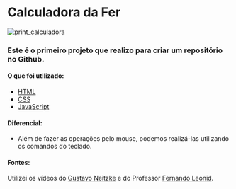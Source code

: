 # Calculadora da Fer

 ![print_calculadora](https://user-images.githubusercontent.com/81118959/153214835-7e85caf9-dc6e-4d30-ad20-55666f39e4aa.jpg)


### Este é o primeiro projeto que realizo para criar um repositório no Github.


#### O que foi utilizado:
* [HTML](https://github.com/Fernanda-Dantas/Calculadora_da_Fer/blob/main/site-calculadora/index.html)
* [CSS](https://github.com/Fernanda-Dantas/Calculadora_da_Fer/blob/main/site-calculadora/main.css)
* [JavaScript](https://github.com/Fernanda-Dantas/Calculadora_da_Fer/blob/main/site-calculadora/comandos.js)


#### Diferencial:
* Além de fazer as operações pelo mouse, podemos realizá-las utilizando os comandos do teclado.


#### Fontes:
Utilizei os vídeos do [Gustavo Neitzke](https://www.youtube.com/watch?v=42TShjXR0m0) e do Professor [Fernando Leonid](https://www.youtube.com/watch?v=oRZQ5EZOrQk).






